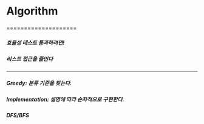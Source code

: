# Algorithm
====================
##### 효율성 테스트 통과하려면!
##### **리스트 접근을 줄인다**
----
##### Greedy: 분류 기준을 찾는다.
##### Implementation: 설명에 따라 순차적으로 구현한다.
##### DFS/BFS